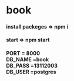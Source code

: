 # book

<h4> install packeges => npm i <h4>

<h4> start => npm start <h4>

PORT = 8000
<br>
DB_NAME =book
<br>
DB_PASS =13112003
<br>
DB_USER =postgres
